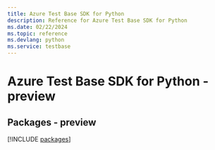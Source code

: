 ```yaml
---
title: Azure Test Base SDK for Python
description: Reference for Azure Test Base SDK for Python
ms.date: 02/22/2024
ms.topic: reference
ms.devlang: python
ms.service: testbase
---
```

# Azure Test Base SDK for Python - preview
## Packages - preview
[!INCLUDE [packages](test-base-index.md)]